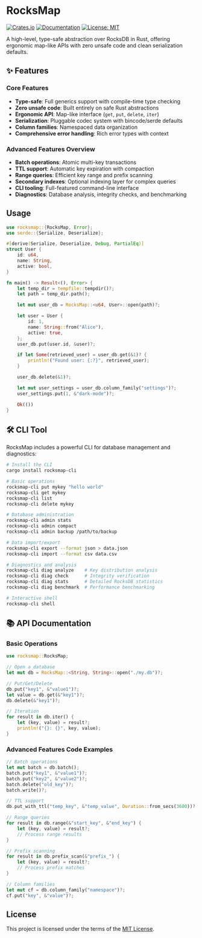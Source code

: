 # RocksMap

[![Crates.io](https://img.shields.io/crates/v/rocksmap.svg)](https://crates.io/crates/rocksmap)
[![Documentation](https://docs.rs/rocksmap/badge.svg)](https://docs.rs/rocksmap)
[![License: MIT](https://img.shields.io/badge/License-MIT-yellow.svg)](https://opensource.org/licenses/MIT)

A high-level, type-safe abstraction over RocksDB in Rust, offering ergonomic map-like APIs with zero unsafe code and clean serialization defaults.

## ✨ Features

### Core Features

- **Type-safe**: Full generics support with compile-time type checking
- **Zero unsafe code**: Built entirely on safe Rust abstractions
- **Ergonomic API**: Map-like interface (`get`, `put`, `delete`, `iter`)
- **Serialization**: Pluggable codec system with bincode/serde defaults
- **Column families**: Namespaced data organization
- **Comprehensive error handling**: Rich error types with context

### Advanced Features Overview

- **Batch operations**: Atomic multi-key transactions
- **TTL support**: Automatic key expiration with compaction
- **Range queries**: Efficient key range and prefix scanning
- **Secondary indexes**: Optional indexing layer for complex queries
- **CLI tooling**: Full-featured command-line interface
- **Diagnostics**: Database analysis, integrity checks, and benchmarking

## Usage

```rust
use rocksmap::{RocksMap, Error};
use serde::{Serialize, Deserialize};

#[derive(Serialize, Deserialize, Debug, PartialEq)]
struct User {
    id: u64,
    name: String,
    active: bool,
}

fn main() -> Result<(), Error> {
    let temp_dir = tempfile::tempdir()?;
    let path = temp_dir.path();

    let mut user_db = RocksMap::<u64, User>::open(path)?;

    let user = User {
        id: 1,
        name: String::from("Alice"),
        active: true,
    };
    user_db.put(user.id, &user)?;

    if let Some(retrieved_user) = user_db.get(&1)? {
        println!("Found user: {:?}", retrieved_user);
    }

    user_db.delete(&1)?;

    let mut user_settings = user_db.column_family("settings")?;
    user_settings.put(1, &"dark-mode")?;

    Ok(())
}
```

## 🛠️ CLI Tool

RocksMap includes a powerful CLI for database management and diagnostics:

```bash
# Install the CLI
cargo install rocksmap-cli

# Basic operations
rocksmap-cli put mykey "hello world"
rocksmap-cli get mykey
rocksmap-cli list
rocksmap-cli delete mykey

# Database administration
rocksmap-cli admin stats
rocksmap-cli admin compact
rocksmap-cli admin backup /path/to/backup

# Data import/export
rocksmap-cli export --format json > data.json
rocksmap-cli import --format csv data.csv

# Diagnostics and analysis
rocksmap-cli diag analyze    # Key distribution analysis
rocksmap-cli diag check      # Integrity verification
rocksmap-cli diag stats      # Detailed RocksDB statistics
rocksmap-cli diag benchmark  # Performance benchmarking

# Interactive shell
rocksmap-cli shell
```

## 📚 API Documentation

### Basic Operations

```rust
use rocksmap::RocksMap;

// Open a database
let mut db = RocksMap::<String, String>::open("./my.db")?;

// Put/Get/Delete
db.put("key1", &"value1")?;
let value = db.get(&"key1")?;
db.delete(&"key1")?;

// Iteration
for result in db.iter() {
    let (key, value) = result?;
    println!("{}: {}", key, value);
}
```

### Advanced Features Code Examples

```rust
// Batch operations
let mut batch = db.batch();
batch.put("key1", &"value1")?;
batch.put("key2", &"value2")?;
batch.delete("old_key")?;
batch.write()?;

// TTL support
db.put_with_ttl("temp_key", &"temp_value", Duration::from_secs(3600))?;

// Range queries
for result in db.range(&"start_key", &"end_key") {
    let (key, value) = result?;
    // Process range results
}

// Prefix scanning
for result in db.prefix_scan(&"prefix_") {
    let (key, value) = result?;
    // Process prefix matches
}

// Column families
let mut cf = db.column_family("namespace")?;
cf.put("key", &"value")?;
```

## License

This project is licensed under the terms of the [MIT License](LICENSE).
